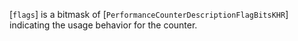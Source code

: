 [`flags`] is a bitmask of
[`PerformanceCounterDescriptionFlagBitsKHR`] indicating the usage
behavior for the counter.